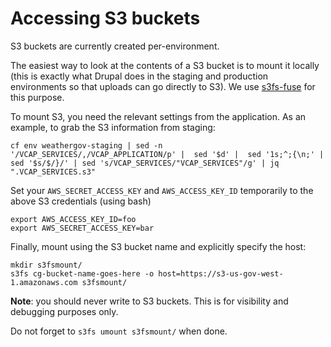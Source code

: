 # Accessing S3 buckets

S3 buckets are currently created per-environment.

The easiest way to look at the contents of a S3 bucket is to mount it locally (this is exactly what Drupal does in the staging and production environments so that uploads can go directly to S3). We use [s3fs-fuse](https://github.com/s3fs-fuse/s3fs-fuse) for this purpose.

To mount S3, you need the relevant settings from the application. As an example, to grab the S3 information from staging:

    cf env weathergov-staging | sed -n '/VCAP_SERVICES/,/VCAP_APPLICATION/p' |  sed '$d' |  sed '1s;^;{\n;' | sed '$s/$/}/' | sed 's/VCAP_SERVICES/"VCAP_SERVICES"/g' | jq ".VCAP_SERVICES.s3"

Set your `AWS_SECRET_ACCESS_KEY` and `AWS_ACCESS_KEY_ID` temporarily to the above S3 credentials (using bash)

    export AWS_ACCESS_KEY_ID=foo
    export AWS_SECRET_ACCESS_KEY=bar

Finally, mount using the S3 bucket name and explicitly specify the host:

    mkdir s3fsmount/
    s3fs cg-bucket-name-goes-here -o host=https://s3-us-gov-west-1.amazonaws.com s3fsmount/

**Note**: you should never write to S3 buckets. This is for visibility and debugging purposes only.

Do not forget to `s3fs umount s3fsmount/` when done.
